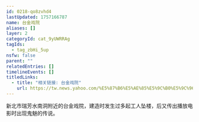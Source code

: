 ```yaml
---
id: 0218-qo8zvhd4
lastUpdated: 1757166787
name: 台金戏院
aliases: []
layer: 2
categoryId: cat_9yUWRRAg
tagIds:
  - tag_zbHi_5up
nsfw: false
parent: ""
relatedEntries: []
timelineEvents: []
titledLinks:
  - title: "相关链接: 台金戏院"
    url: https://tw.news.yahoo.com/%E5%87%B6%E5%AE%85%E5%9C%B0%E5%9C%96-%E7%91%9E%E8%8A%B3%E5%8F%B0%E9%87%91%E6%88%B2%E9%99%A2-%E8%8D%92%E5%BB%A230%E5%B9%B4%E9%99%B0%E6%A3%AE%E6%B0%9B%E5%9C%8D%E7%92%B0%E7%B9%9E-120000080.html
---
```


新北市瑞芳水南洞附近的台金戏院，建造时发生过多起工人坠楼，后又传出播放电影时出现鬼魅的传说。